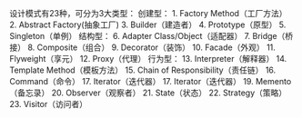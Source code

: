 设计模式有23种，可分为3大类型：
创建型：
    1. Factory Method（工厂方法）
    2. Abstract Factory(抽象工厂)
    3. Builder（建造者）
    4. Prototype（原型）
    5. Singleton（单例）
结构型：
    6. Adapter Class/Object（适配器）
    7. Bridge（桥接）
    8. Composite（组合）
    9. Decorator（装饰）
    10. Facade（外观）
    11. Flyweight（享元）
    12. Proxy（代理）
行为型：
    13. Interpreter（解释器）
    14. Template Method（模板方法）
    15. Chain of Responsibility（责任链）
    16. Command（命令）
    17. Iterator（迭代器）
    17. Iterator（迭代器）
    19. Memento（备忘录）
    20. Observer（观察者）
    21. State（状态）
    22. Strategy（策略）
    23. Visitor（访问者）